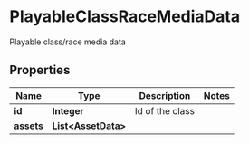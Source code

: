 

# PlayableClassRaceMediaData

Playable class/race media data

## Properties

Name | Type | Description | Notes
------------ | ------------- | ------------- | -------------
**id** | **Integer** | Id of the class | 
**assets** | [**List&lt;AssetData&gt;**](AssetData.md) |  | 



